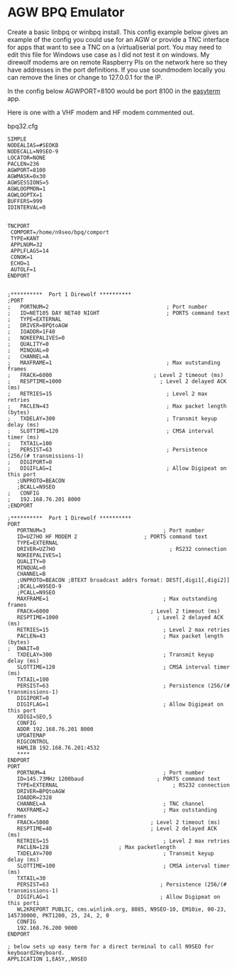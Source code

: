 # AGW BPQ Emulator


Create a basic linbpq or winbpq install.  This config example below gives an example
of the config you could use for an AGW or provide a TNC interface for apps that want
to see a TNC on a (virtual)serial port. You may need to edit this file for Windows 
use case as I did not test it on windows.  My direwolf modems are on remote Raspberry
PIs on the network here so they have addresses in the port definitions.  If you
use soundmodem locally you can remove the lines or change to 127.0.0.1 for the IP.

In the config below AGWPORT=8100 would be port 8100 in the [easyterm](../easyterm/README.md) app.

Here is one with a VHF modem and HF modem commented out.

bpq32.cfg
```text
SIMPLE
NODEALIAS=#SEOKB
NODECALL=N9SEO-9
LOCATOR=NONE
PACLEN=236
AGWPORT=8100
AGWMASK=0x30
AGWSESSIONS=5
AGWLOOPMON=1
AGWLOOPTX=1
BUFFERS=999
IDINTERVAL=0


TNCPORT
 COMPORT=/home/n9seo/bpq/comport
 TYPE=KANT
 APPLNUM=32
 APPLFLAGS=14
 CONOK=1
 ECHO=1
 AUTOLF=1
ENDPORT


;**********  Port 1 Direwolf **********
;PORT
;   PORTNUM=2                                     ; Port number
;   ID=NET105 DAY NET40 NIGHT                     ; PORTS command text
;   TYPE=EXTERNAL
;   DRIVER=BPQtoAGW
;   IOADDR=1F40
;   NOKEEPALIVES=0
;   QUALITY=0
;   MINQUAL=0
;   CHANNEL=A    
;   MAXFRAME=1                                    ; Max outstanding frames
;   FRACK=6000                                ; Level 2 timeout (ms)
;   RESPTIME=1000                               ; Level 2 delayed ACK (ms)
;   RETRIES=15                                    ; Level 2 max retries
;   PACLEN=43                                     ; Max packet length (bytes)
;   TXDELAY=300                                   ; Transmit keyup delay (ms)
;   SLOTTIME=120                                  ; CMSA interval timer (ms)
;   TXTAIL=100
;   PERSIST=63                                    ; Persistence (256/(# transmissions-1)
;   DIGIPORT=0
;   DIGIFLAG=1                                    ; Allow Digipeat on this port
   ;UNPROTO=BEACON
   ;BCALL=N9SEO
;   CONFIG
;   192.168.76.201 8000
;ENDPORT

;**********  Port 1 Direwolf **********
PORT
   PORTNUM=3                                     ; Port number
   ID=UZ7HO HF MODEM 2                     ; PORTS command text
   TYPE=EXTERNAL
   DRIVER=UZ7HO                                    ; RS232 connection
   NOKEEPALIVES=1
   QUALITY=0
   MINQUAL=0
   CHANNEL=B    
   ;UNPROTO=BEACON ;BTEXT broadcast addrs format: DEST[,digi1[,digi2]] 
   ;BCALL=N9SEO-9
   ;PCALL=N9SEO
   MAXFRAME=1                                    ; Max outstanding frames
   FRACK=6000                                ; Level 2 timeout (ms)
   RESPTIME=1000                               ; Level 2 delayed ACK (ms)
   RETRIES=15                                    ; Level 2 max retries
   PACLEN=43                                     ; Max packet length (bytes)
;  DWAIT=0                                       
   TXDELAY=300                                   ; Transmit keyup delay (ms)
   SLOTTIME=120                                  ; CMSA interval timer (ms)
   TXTAIL=100
   PERSIST=63                                    ; Persistence (256/(# transmissions-1)
   DIGIPORT=0
   DIGIFLAG=1                                    ; Allow Digipeat on this port
   XDIGI=SEO,5
   CONFIG
   ADDR 192.168.76.201 8000
   UPDATEMAP
   RIGCONTROL
   HAMLIB 192.168.76.201:4532 
   ****
ENDPORT
PORT
   PORTNUM=4                                     ; Port number
   ID=145.73MHz 1200baud                       ; PORTS command text
   TYPE=EXTERNAL                                    ; RS232 connection
   DRIVER=BPQtoAGW
   IOADDR=2328
   CHANNEL=A                                     ; TNC channel
   MAXFRAME=2                                    ; Max outstanding frames
   FRACK=5000                                ; Level 2 timeout (ms)
   RESPTIME=40                               ; Level 2 delayed ACK (ms)
   RETRIES=15                                    ; Level 2 max retries
   PACLEN=128                      ; Max packetlength                           
   TXDELAY=700                                   ; Transmit keyup delay (ms)
   SLOTTIME=100                                  ; CMSA interval timer (ms)
   TXTAIL=30
   PERSIST=63                                   ; Persistence (256/(# transmissions-1)
   DIGIFLAG=1                                   ; Allow Digipeat on this porti
   WL2KREPORT PUBLIC, cms.winlink.org, 8085, N9SEO-10, EM10ie, 00-23, 145730000, PKT1200, 25, 24, 2, 0
   CONFIG
   192.168.76.200 9000 
ENDPORT

; below sets up easy term for a direct terminal to call N9SEO for keyboard2keyboard.
APPLICATION 1,EASY,,N9SEO
```
